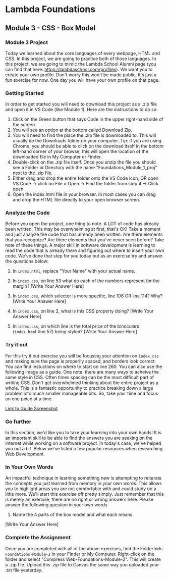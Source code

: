 # Lambda Foundations

## Module 3 - CSS - Box Model

### Module 3 Project

Today we learned about the core languages of every webpage, HTML and CSS. In this project, we are going to practice both of those languages.
In this project, we are going to mimic the Lambda School Alumni page (you can find that here: https://lambdaschool.com/profiles). We want you to create your own profile. Don't worry this won't be made public, it's just a fun exercise for now. One day you will have your own profile on that page.

### Getting Started

In order to get started you will need to download this project as a .zip file and open it in VS Code (like Module 1). Here are the instructions to do so:

1. Click on the Green button that says Code in the upper right-hand side of the screen.
2. You will see an option at the bottom called Download Zip.
3. You will need to find the place the .zip file is downloaded to. This will usually be the Downloads folder on your computer. Tip: if you are using Chrome, you should be able to click on the download itself in the bottom left-hand corner of your browse, this will open the location of the downloaded file in My Computer or Finder.
4. Double-click on the .zip file itself. Once you unzip the file you should see a Folder or Directory with the name "Foundations_Module_1_proj" next to the .zip file.
5. Either drag and drop the entire folder onto the VS Code icon, OR open VS Code -> click on File > Open -> Find the folder from step 4 -> Click open.
6. Open the index.html file in your browser. In most cases you can drag and drop the HTML file directly to your open browser screen.

### Analyze the Code

Before you open the project, one thing to note. A LOT of code has already been written. This may be overwhelming at first, that's OK! Take a moment and just analyze the code that has already been written. Are there elements that you recognize? Are there elements that you've never seen before? Take note of these things. A major skill in software development is learning to read the code that is already there and figuring out where to insert your own code. We've done that step for you today but as an exercise try and answer the questions below:

1. In `index.html`, replace "Your Name" with your actual name.

2. In `index.css`, on line 53 what do each of the numbers represent for the margin?
   [Write Your Answer Here]

3. In `index.css`, which selector is more specific, line 106 OR line 114? Why?
   [Write Your Answer Here]

4. In `index.css`, on line 2, what is this CSS property doing?
   [Write Your Answer Here]

5. In `index.css`, on which line is the total price of the binoculars (`index.html` line 57) being styled?
   [Write Your Answer Here]

### Try it out

For this try it out exercise you will be focusing your attention on `index.css` and making sure the page is properlly spaced, and borders look correct. You can find instuctions on where to start on line 260. You can also use the following image as a guide. One note: there are many ways to acheive the same style in CSS. Often times spacing can be the most difficult part of writing CSS. Don't get overwhelmed thinking about the entire project as a whole. This is a fantastic opportunity to practice breaking down a large problem into much smaller manageable bits. So, take your time and focus on one peice at a time.

[Link to Guide Screenshot]("./assets/GuideScreenshot.png)

### Go further

In this section, we'd like you to take your learning into your own hands! It is an important skill to be able to find the answers you are seeking on the internet while working on a software project. In today's case, we've helped you out a bit. Below we've listed a few popular resources when researching Web Development.

### In Your Own Words

An impactful technique in learning something new is attempting to reiterate the concepts you just learned from memory in your own words. This allows you to highlight areas you are not comfortable with and could study on a little more. We'll start this exercise off pretty simply. Just remember that this is merely an exercise, there are no right or wrong answers here. Please answer the following question in your own words

1. Name the 4 parts of the box model and what each means.

[Write Your Answer Here]

### Complete the Assignment

Once you are completed with all of the above exercises, find the Folder `Web-Foundations-Module-2` in your Finder or My Computer. Right-click on the folder and select "Compress Web-Foundations-Module-2". This will create a .zip file. Upload this .zip file to Canvas the same way you uploaded your .txt file yesterday.
